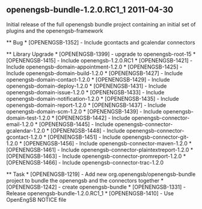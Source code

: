 openengsb-bundle-1.2.0.RC1_1 2011-04-30
-----------------------------------------

Initial release of the full openengsb bundle project containing an initial set of plugins and the openengsb-framework

** Bug
    * [OPENENGSB-1352] - Include gcontacts and gcalendar connectors

** Library Upgrade
    * [OPENENGSB-1399] - upgrade to openengsb-root-15
    * [OPENENGSB-1415] - Include openengsb-1.2.0.RC1
    * [OPENENGSB-1421] - Include openengsb-domain-appointment-1.2.0
    * [OPENENGSB-1425] - Include openengsb-domain-build-1.2.0
    * [OPENENGSB-1427] - Include openengsb-domain-contact-1.2.0
    * [OPENENGSB-1429] - Include openengsb-domain-deploy-1.2.0
    * [OPENENGSB-1431] - Include openengsb-domain-issue-1.2.0
    * [OPENENGSB-1433] - Include openengsb-domain-notification-1.2.0
    * [OPENENGSB-1435] - Include openengsb-domain-report-1.2.0
    * [OPENENGSB-1437] - Include openengsb-domain-scm-1.2.0
    * [OPENENGSB-1439] - Include openengsb-domain-test-1.2.0
    * [OPENENGSB-1442] - Include openengsb-connector-email-1.2.0
    * [OPENENGSB-1445] - Include openengsb-connector-gcalendar-1.2.0
    * [OPENENGSB-1448] - Include openengsb-connector-gcontact-1.2.0
    * [OPENENGSB-1451] - Include openengsb-connector-git-1.2.0
    * [OPENENGSB-1456] - Include openengsb-connector-maven-1.2.0
    * [OPENENGSB-1461] - Include openengsb-connector-plaintextreport-1.2.0
    * [OPENENGSB-1463] - Include openengsb-connector-promreport-1.2.0
    * [OPENENGSB-1466] - Include openengsb-connector-trac-1.2.0

** Task
    * [OPENENGSB-1219] - Add new org.openengsb/openengsb-bundle project to bundle the openengsb and the connectors together
    * [OPENENGSB-1242] - create openengsb-bundle
    * [OPENENGSB-1331] - Release openengsb-bundle-1.2.0.RC1_1
    * [OPENENGSB-1410] - Use OpenEngSB NOTICE file

